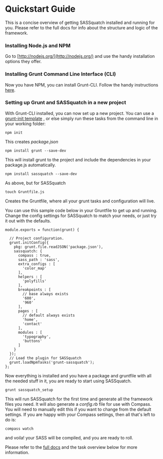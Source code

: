 # Quickstart Guide

This is a concise overview of getting SASSquatch installed and running for you. Please refer to the full docs for info about the structure and logic of the framework.

### Installing Node.js and NPM

Go to [http://nodejs.org/](http://nodejs.org/) and use the handy installation options they offer. 

### Installing Grunt Command Line Interface (CLI)

Now you have NPM, you can install Grunt-CLI. Follow the handy instructions [here](http://gruntjs.com/getting-started).

### Setting up Grunt and SASSquatch in a new project

With Grunt-CLI installed, you can now set up a new project. You can use a [grunt-init template](http://gruntjs.com/project-scaffolding) , or else simply run these tasks from the command line in your working folder:

`npm init` 

This creates *package.json*

`npm install grunt --save-dev` 

This will install grunt to the project and include the dependencies in your package.js automatically.

`npm install sassquatch --save-dev`

As above, but for SASSquatch

`touch Gruntfile.js`

Creates the Gruntfile, where all your grunt tasks and configuration will live.

You can use this sample code below in your Gruntfile to get up and running. Change the config settings for SASSquatch to match your needs, or just try it out with the defaults.

    module.exports = function(grunt) {
    
      // Project configuration.
      grunt.initConfig({
        pkg: grunt.file.readJSON('package.json'),
        sassquatch: {
          compass : true,
          sass_path : 'sass',
          extra_configs : [
            'color_map'
          ],
          helpers : [
            'polyfills'
          ],
          breakpoints : [
            // base always exists
            '600',
            '960'
          ],
          pages : [
            // default always exists
            'home',
            'contact'
          ],
          modules : [
            'typography',
            'buttons'
          ]
        }
      });    
      // Load the plugin for SASSquatch
      grunt.loadNpmTasks('grunt-sassquatch');
    };

Now everything is installed and you have a package and gruntfile with all the needed stuff in it, you are ready to start using SASSquatch.

`grunt sassquatch_setup`

This will run SASSquatch for the first time and generate all the framework files you need. It will also generate a *config.rb* file for use with Compass. You will need to manually edit this if you want to change from the default settings. If you are happy with your Compass settings, then all that's left to do is:

`compass watch`

and voila! your SASS will be compiled, and you are ready to roll.

Please refer to the [full docs](intro.md) and the task overview below for more information.